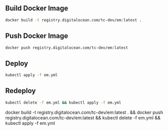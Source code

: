 ## Build Docker Image

```bash
docker build -t registry.digitalocean.com/tc-dev/em:latest .
```

## Push Docker Image

```bash
docker push registry.digitalocean.com/tc-dev/em:latest
```

## Deploy

```bash
kubectl apply -f em.yml
```

## Redeploy

```bash
kubectl delete -f em.yml && kubectl apply -f em.yml
```

docker build -t registry.digitalocean.com/tc-dev/em:latest . && docker push registry.digitalocean.com/tc-dev/em:latest && kubectl delete -f em.yml && kubectl apply -f em.yml